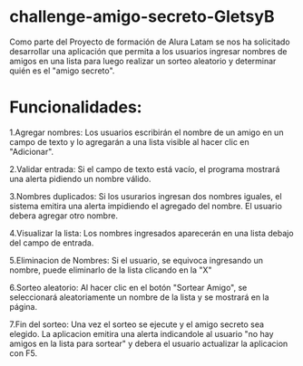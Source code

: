 # challenge-amigo-secreto-GletsyB
Como parte del Proyecto de formación de Alura Latam se nos ha solicitado desarrollar una aplicación que permita a los usuarios ingresar nombres de amigos en una lista para luego realizar un sorteo aleatorio y determinar quién es el "amigo secreto".
# Funcionalidades:
1.Agregar nombres: Los usuarios escribirán el nombre de un amigo en un campo de texto y lo agregarán a una lista visible al hacer clic en "Adicionar".

2.Validar entrada: Si el campo de texto está vacío, el programa mostrará una alerta pidiendo un nombre válido.

3.Nombres duplicados: Si los usurarios ingresan dos nombres iguales, el sistema emitira una alerta impidiendo el agregado del nombre. El usuario debera agregar otro nombre.

4.Visualizar la lista: Los nombres ingresados aparecerán en una lista debajo del campo de entrada.

5.Eliminacion de Nombres: Si el usuario, se equivoca ingresando un nombre, puede eliminarlo de la lista clicando en la "X"

6.Sorteo aleatorio: Al hacer clic en el botón "Sortear Amigo", se seleccionará aleatoriamente un nombre de la lista y se mostrará en la página.

7.Fin del sorteo: Una vez el sorteo se ejecute y el amigo secreto sea elegido. La aplicacion emitira una alerta indicandole al usuario "no hay amigos en la lista para sortear" y debera el usuario actualizar la aplicacion con F5.
